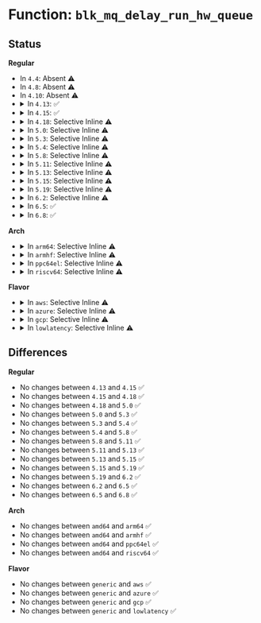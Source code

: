 # Function: <code>blk_mq_delay_run_hw_queue</code>

## Status
<b>Regular</b>
<ul>
<li>
In <code>4.4</code>: Absent ⚠️
</li>
<li>
In <code>4.8</code>: Absent ⚠️
</li>
<li>
In <code>4.10</code>: Absent ⚠️
</li>
<li>
<details>
<summary>In <code>4.13</code>: ✅</summary>

```c
void blk_mq_delay_run_hw_queue(struct blk_mq_hw_ctx *hctx, long unsigned int msecs);
```

**Collision:** Unique Global

**Inline:** No

**Transformation:** False

**Instances:**

```
In block/blk-mq.c (ffffffff814302c0)
Location: block/blk-mq.c:1171
Inline: False
Direct callers:
  - drivers/scsi/scsi_lib.c:scsi_queue_rq
  - drivers/md/dm-rq.c:dm_mq_queue_rq
```
**Symbols:**

```
ffffffff814302c0-ffffffff814302d8: blk_mq_delay_run_hw_queue (STB_GLOBAL)
```
</details>
</li>
<li>
<details>
<summary>In <code>4.15</code>: ✅</summary>

```c
void blk_mq_delay_run_hw_queue(struct blk_mq_hw_ctx *hctx, long unsigned int msecs);
```

**Collision:** Unique Global

**Inline:** No

**Transformation:** False

**Instances:**

```
In block/blk-mq.c (ffffffff8145b2d0)
Location: block/blk-mq.c:1302
Inline: False
Direct callers:
  - drivers/scsi/scsi_lib.c:scsi_queue_rq
  - drivers/scsi/scsi_lib.c:scsi_mq_get_budget
  - drivers/md/dm-rq.c:dm_mq_queue_rq
```
**Symbols:**

```
ffffffff8145b2d0-ffffffff8145b2e8: blk_mq_delay_run_hw_queue (STB_GLOBAL)
```
</details>
</li>
<li>
<details>
<summary>In <code>4.18</code>: Selective Inline ⚠️</summary>

```c
void blk_mq_delay_run_hw_queue(struct blk_mq_hw_ctx *hctx, long unsigned int msecs);
```

**Collision:** Unique Global

**Inline:** Selective

**Transformation:** False

**Instances:**

```
In block/blk-mq.c (ffffffff81490eb6)
Location: block/blk-mq.c:1345
Inline: True
Inline callers:
  - block/blk-mq.c:blk_mq_dispatch_rq_list
Direct callers:
  - drivers/scsi/scsi_lib.c:scsi_mq_get_budget
```
**Symbols:**

```
ffffffff8148e6b0-ffffffff8148e6c8: blk_mq_delay_run_hw_queue (STB_GLOBAL)
```
</details>
</li>
<li>
<details>
<summary>In <code>5.0</code>: Selective Inline ⚠️</summary>

```c
void blk_mq_delay_run_hw_queue(struct blk_mq_hw_ctx *hctx, long unsigned int msecs);
```

**Collision:** Unique Global

**Inline:** Selective

**Transformation:** False

**Instances:**

```
In block/blk-mq.c (ffffffff814a9dba)
Location: block/blk-mq.c:1469
Inline: True
Inline callers:
  - block/blk-mq.c:blk_mq_dispatch_rq_list
Direct callers:
  - drivers/scsi/scsi_lib.c:scsi_mq_get_budget
```
**Symbols:**

```
ffffffff814a8040-ffffffff814a8058: blk_mq_delay_run_hw_queue (STB_GLOBAL)
```
</details>
</li>
<li>
<details>
<summary>In <code>5.3</code>: Selective Inline ⚠️</summary>

```c
void blk_mq_delay_run_hw_queue(struct blk_mq_hw_ctx *hctx, long unsigned int msecs);
```

**Collision:** Unique Global

**Inline:** Selective

**Transformation:** False

**Instances:**

```
In block/blk-mq.c (ffffffff814d7d68)
Location: block/blk-mq.c:1467
Inline: True
Inline callers:
  - block/blk-mq.c:blk_mq_dispatch_rq_list
Direct callers:
  - drivers/scsi/scsi_lib.c:scsi_mq_get_budget
```
**Symbols:**

```
ffffffff814d5f00-ffffffff814d5f18: blk_mq_delay_run_hw_queue (STB_GLOBAL)
```
</details>
</li>
<li>
<details>
<summary>In <code>5.4</code>: Selective Inline ⚠️</summary>

```c
void blk_mq_delay_run_hw_queue(struct blk_mq_hw_ctx *hctx, long unsigned int msecs);
```

**Collision:** Unique Global

**Inline:** Selective

**Transformation:** False

**Instances:**

```
In block/blk-mq.c (ffffffff814f10e3)
Location: block/blk-mq.c:1483
Inline: True
Inline callers:
  - block/blk-mq.c:blk_mq_dispatch_rq_list
Direct callers:
  - drivers/scsi/scsi_lib.c:scsi_mq_get_budget
```
**Symbols:**

```
ffffffff814ef230-ffffffff814ef248: blk_mq_delay_run_hw_queue (STB_GLOBAL)
```
</details>
</li>
<li>
<details>
<summary>In <code>5.8</code>: Selective Inline ⚠️</summary>

```c
void blk_mq_delay_run_hw_queue(struct blk_mq_hw_ctx *hctx, long unsigned int msecs);
```

**Collision:** Unique Global

**Inline:** Selective

**Transformation:** False

**Instances:**

```
In block/blk-mq.c (ffffffff815501f0)
Location: block/blk-mq.c:1520
Inline: True
Inline callers:
  - block/blk-mq.c:blk_mq_delay_run_hw_queues
  - block/blk-mq.c:blk_mq_dispatch_rq_list
```
**Symbols:**

```
ffffffff815501a0-ffffffff815501b8: blk_mq_delay_run_hw_queue (STB_GLOBAL)
```
</details>
</li>
<li>
<details>
<summary>In <code>5.11</code>: Selective Inline ⚠️</summary>

```c
void blk_mq_delay_run_hw_queue(struct blk_mq_hw_ctx *hctx, long unsigned int msecs);
```

**Collision:** Unique Global

**Inline:** Selective

**Transformation:** False

**Instances:**

```
In block/blk-mq.c (ffffffff8156c6c0)
Location: block/blk-mq.c:1611
Inline: True
Inline callers:
  - block/blk-mq.c:blk_mq_delay_run_hw_queues
  - block/blk-mq.c:blk_mq_dispatch_rq_list
```
**Symbols:**

```
ffffffff8156c670-ffffffff8156c688: blk_mq_delay_run_hw_queue (STB_GLOBAL)
```
</details>
</li>
<li>
<details>
<summary>In <code>5.13</code>: Selective Inline ⚠️</summary>

```c
void blk_mq_delay_run_hw_queue(struct blk_mq_hw_ctx *hctx, long unsigned int msecs);
```

**Collision:** Unique Global

**Inline:** Selective

**Transformation:** False

**Instances:**

```
In block/blk-mq.c (ffffffff815740e1)
Location: block/blk-mq.c:1576
Inline: True
Inline callers:
  - block/blk-mq.c:blk_mq_delay_run_hw_queues
  - block/blk-mq.c:blk_mq_dispatch_rq_list
```
**Symbols:**

```
ffffffff81574080-ffffffff81574098: blk_mq_delay_run_hw_queue (STB_GLOBAL)
```
</details>
</li>
<li>
<details>
<summary>In <code>5.15</code>: Selective Inline ⚠️</summary>

```c
void blk_mq_delay_run_hw_queue(struct blk_mq_hw_ctx *hctx, long unsigned int msecs);
```

**Collision:** Unique Global

**Inline:** Selective

**Transformation:** False

**Instances:**

```
In block/blk-mq.c (ffffffff815d85f1)
Location: block/blk-mq.c:1587
Inline: True
Inline callers:
  - block/blk-mq.c:blk_mq_delay_run_hw_queues
  - block/blk-mq.c:blk_mq_dispatch_rq_list
```
**Symbols:**

```
ffffffff815d8590-ffffffff815d85a8: blk_mq_delay_run_hw_queue (STB_GLOBAL)
```
</details>
</li>
<li>
<details>
<summary>In <code>5.19</code>: Selective Inline ⚠️</summary>

```c
void blk_mq_delay_run_hw_queue(struct blk_mq_hw_ctx *hctx, long unsigned int msecs);
```

**Collision:** Unique Global

**Inline:** Selective

**Transformation:** False

**Instances:**

```
In block/blk-mq.c (ffffffff81684d66)
Location: block/blk-mq.c:2110
Inline: True
Inline callers:
  - block/blk-mq.c:blk_mq_delay_run_hw_queues
  - block/blk-mq.c:blk_mq_dispatch_rq_list
Direct callers:
  - block/blk-mq-sched.c:blk_mq_do_dispatch_sched
```
**Symbols:**

```
ffffffff81684ca0-ffffffff81684cc2: blk_mq_delay_run_hw_queue (STB_GLOBAL)
```
</details>
</li>
<li>
<details>
<summary>In <code>6.2</code>: Selective Inline ⚠️</summary>

```c
void blk_mq_delay_run_hw_queue(struct blk_mq_hw_ctx *hctx, long unsigned int msecs);
```

**Collision:** Unique Global

**Inline:** Selective

**Transformation:** False

**Instances:**

```
In block/blk-mq.c (ffffffff81742846)
Location: block/blk-mq.c:2273
Inline: True
Inline callers:
  - block/blk-mq.c:blk_mq_delay_run_hw_queues
  - block/blk-mq.c:blk_mq_dispatch_rq_list
Direct callers:
  - block/blk-mq-sched.c:blk_mq_do_dispatch_sched
```
**Symbols:**

```
ffffffff81742770-ffffffff81742792: blk_mq_delay_run_hw_queue (STB_GLOBAL)
```
</details>
</li>
<li>
<details>
<summary>In <code>6.5</code>: ✅</summary>

```c
void blk_mq_delay_run_hw_queue(struct blk_mq_hw_ctx *hctx, long unsigned int msecs);
```

**Collision:** Unique Global

**Inline:** No

**Transformation:** False

**Instances:**

```
In block/blk-mq.c (ffffffff8177ddd0)
Location: block/blk-mq.c:2218
Inline: False
Direct callers:
  - block/blk-mq.c:blk_mq_delay_run_hw_queues
  - block/blk-mq.c:blk_mq_run_hw_queue
  - block/blk-mq.c:blk_mq_dispatch_rq_list
  - block/blk-mq-sched.c:__blk_mq_sched_dispatch_requests
```
**Symbols:**

```
ffffffff8177ddd0-ffffffff8177dee9: blk_mq_delay_run_hw_queue (STB_GLOBAL)
```
</details>
</li>
<li>
<details>
<summary>In <code>6.8</code>: ✅</summary>

```c
void blk_mq_delay_run_hw_queue(struct blk_mq_hw_ctx *hctx, long unsigned int msecs);
```

**Collision:** Unique Global

**Inline:** No

**Transformation:** False

**Instances:**

```
In block/blk-mq.c (ffffffff817c0440)
Location: block/blk-mq.c:2236
Inline: False
Direct callers:
  - block/blk-mq.c:blk_mq_delay_run_hw_queues
  - block/blk-mq.c:blk_mq_run_hw_queue
  - block/blk-mq.c:blk_mq_dispatch_rq_list
  - block/blk-mq-sched.c:__blk_mq_sched_dispatch_requests
```
**Symbols:**

```
ffffffff817c0440-ffffffff817c0559: blk_mq_delay_run_hw_queue (STB_GLOBAL)
```
</details>
</li>
</ul>
<b>Arch</b>
<ul>
<li>
<details>
<summary>In <code>arm64</code>: Selective Inline ⚠️</summary>

```c
void blk_mq_delay_run_hw_queue(struct blk_mq_hw_ctx *hctx, long unsigned int msecs);
```

**Collision:** Unique Global

**Inline:** Selective

**Transformation:** False

**Instances:**

```
In block/blk-mq.c (ffff8000105f07d4)
Location: block/blk-mq.c:1483
Inline: True
Inline callers:
  - block/blk-mq.c:blk_mq_dispatch_rq_list
Direct callers:
  - drivers/scsi/scsi_lib.c:scsi_mq_get_budget
```
**Symbols:**

```
ffff8000105eee08-ffff8000105eee40: blk_mq_delay_run_hw_queue (STB_GLOBAL)
```
</details>
</li>
<li>
<details>
<summary>In <code>armhf</code>: Selective Inline ⚠️</summary>

```c
void blk_mq_delay_run_hw_queue(struct blk_mq_hw_ctx *hctx, long unsigned int msecs);
```

**Collision:** Unique Global

**Inline:** Selective

**Transformation:** False

**Instances:**

```
In block/blk-mq.c (c079c934)
Location: block/blk-mq.c:1483
Inline: True
Inline callers:
  - block/blk-mq.c:blk_mq_dispatch_rq_list
Direct callers:
  - drivers/scsi/scsi_lib.c:scsi_mq_get_budget
```
**Symbols:**

```
c079a764-c079a788: blk_mq_delay_run_hw_queue (STB_GLOBAL)
```
</details>
</li>
<li>
<details>
<summary>In <code>ppc64el</code>: Selective Inline ⚠️</summary>

```c
void blk_mq_delay_run_hw_queue(struct blk_mq_hw_ctx *hctx, long unsigned int msecs);
```

**Collision:** Unique Global

**Inline:** Selective

**Transformation:** False

**Instances:**

```
In block/blk-mq.c (c0000000007872e0)
Location: block/blk-mq.c:1483
Inline: True
Inline callers:
  - block/blk-mq.c:blk_mq_dispatch_rq_list
Direct callers:
  - drivers/scsi/scsi_lib.c:scsi_mq_get_budget
```
**Symbols:**

```
c000000000784420-c00000000078443c: blk_mq_delay_run_hw_queue (STB_GLOBAL)
```
</details>
</li>
<li>
<details>
<summary>In <code>riscv64</code>: Selective Inline ⚠️</summary>

```c
void blk_mq_delay_run_hw_queue(struct blk_mq_hw_ctx *hctx, long unsigned int msecs);
```

**Collision:** Unique Global

**Inline:** Selective

**Transformation:** False

**Instances:**

```
In block/blk-mq.c (ffffffe00042f736)
Location: block/blk-mq.c:1483
Inline: True
Inline callers:
  - block/blk-mq.c:blk_mq_dispatch_rq_list
Direct callers:
  - drivers/scsi/scsi_lib.c:scsi_mq_get_budget
```
**Symbols:**

```
ffffffe00042d7de-ffffffe00042d812: blk_mq_delay_run_hw_queue (STB_GLOBAL)
```
</details>
</li>
</ul>
<b>Flavor</b>
<ul>
<li>
<details>
<summary>In <code>aws</code>: Selective Inline ⚠️</summary>

```c
void blk_mq_delay_run_hw_queue(struct blk_mq_hw_ctx *hctx, long unsigned int msecs);
```

**Collision:** Unique Global

**Inline:** Selective

**Transformation:** False

**Instances:**

```
In block/blk-mq.c (ffffffff814e96c3)
Location: block/blk-mq.c:1483
Inline: True
Inline callers:
  - block/blk-mq.c:blk_mq_dispatch_rq_list
Direct callers:
  - drivers/scsi/scsi_lib.c:scsi_mq_get_budget
```
**Symbols:**

```
ffffffff814e7810-ffffffff814e7828: blk_mq_delay_run_hw_queue (STB_GLOBAL)
```
</details>
</li>
<li>
<details>
<summary>In <code>azure</code>: Selective Inline ⚠️</summary>

```c
void blk_mq_delay_run_hw_queue(struct blk_mq_hw_ctx *hctx, long unsigned int msecs);
```

**Collision:** Unique Global

**Inline:** Selective

**Transformation:** False

**Instances:**

```
In block/blk-mq.c (ffffffff814d9c33)
Location: block/blk-mq.c:1483
Inline: True
Inline callers:
  - block/blk-mq.c:blk_mq_dispatch_rq_list
Direct callers:
  - drivers/scsi/scsi_lib.c:scsi_mq_get_budget
```
**Symbols:**

```
ffffffff814d7d80-ffffffff814d7d98: blk_mq_delay_run_hw_queue (STB_GLOBAL)
```
</details>
</li>
<li>
<details>
<summary>In <code>gcp</code>: Selective Inline ⚠️</summary>

```c
void blk_mq_delay_run_hw_queue(struct blk_mq_hw_ctx *hctx, long unsigned int msecs);
```

**Collision:** Unique Global

**Inline:** Selective

**Transformation:** False

**Instances:**

```
In block/blk-mq.c (ffffffff814e5753)
Location: block/blk-mq.c:1483
Inline: True
Inline callers:
  - block/blk-mq.c:blk_mq_dispatch_rq_list
Direct callers:
  - drivers/scsi/scsi_lib.c:scsi_mq_get_budget
```
**Symbols:**

```
ffffffff814e38a0-ffffffff814e38b8: blk_mq_delay_run_hw_queue (STB_GLOBAL)
```
</details>
</li>
<li>
<details>
<summary>In <code>lowlatency</code>: Selective Inline ⚠️</summary>

```c
void blk_mq_delay_run_hw_queue(struct blk_mq_hw_ctx *hctx, long unsigned int msecs);
```

**Collision:** Unique Global

**Inline:** Selective

**Transformation:** False

**Instances:**

```
In block/blk-mq.c (ffffffff814fe6b9)
Location: block/blk-mq.c:1483
Inline: True
Inline callers:
  - block/blk-mq.c:blk_mq_dispatch_rq_list
Direct callers:
  - drivers/scsi/scsi_lib.c:scsi_mq_get_budget
```
**Symbols:**

```
ffffffff814fc9d0-ffffffff814fc9e8: blk_mq_delay_run_hw_queue (STB_GLOBAL)
```
</details>
</li>
</ul>

## Differences
<b>Regular</b>
<ul>
<li>
No changes between <code>4.13</code> and <code>4.15</code> ✅
</li>
<li>
No changes between <code>4.15</code> and <code>4.18</code> ✅
</li>
<li>
No changes between <code>4.18</code> and <code>5.0</code> ✅
</li>
<li>
No changes between <code>5.0</code> and <code>5.3</code> ✅
</li>
<li>
No changes between <code>5.3</code> and <code>5.4</code> ✅
</li>
<li>
No changes between <code>5.4</code> and <code>5.8</code> ✅
</li>
<li>
No changes between <code>5.8</code> and <code>5.11</code> ✅
</li>
<li>
No changes between <code>5.11</code> and <code>5.13</code> ✅
</li>
<li>
No changes between <code>5.13</code> and <code>5.15</code> ✅
</li>
<li>
No changes between <code>5.15</code> and <code>5.19</code> ✅
</li>
<li>
No changes between <code>5.19</code> and <code>6.2</code> ✅
</li>
<li>
No changes between <code>6.2</code> and <code>6.5</code> ✅
</li>
<li>
No changes between <code>6.5</code> and <code>6.8</code> ✅
</li>
</ul>
<b>Arch</b>
<ul>
<li>
No changes between <code>amd64</code> and <code>arm64</code> ✅
</li>
<li>
No changes between <code>amd64</code> and <code>armhf</code> ✅
</li>
<li>
No changes between <code>amd64</code> and <code>ppc64el</code> ✅
</li>
<li>
No changes between <code>amd64</code> and <code>riscv64</code> ✅
</li>
</ul>
<b>Flavor</b>
<ul>
<li>
No changes between <code>generic</code> and <code>aws</code> ✅
</li>
<li>
No changes between <code>generic</code> and <code>azure</code> ✅
</li>
<li>
No changes between <code>generic</code> and <code>gcp</code> ✅
</li>
<li>
No changes between <code>generic</code> and <code>lowlatency</code> ✅
</li>
</ul>
